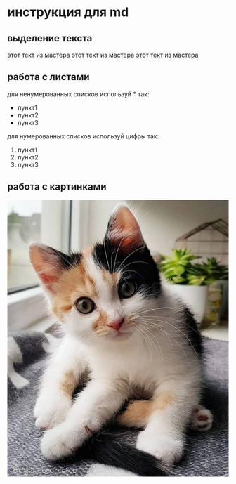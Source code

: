 # инструкция для md

## выделение текста
этот тект из мастера
этот тект из мастера
этот тект из мастера


## работа с листами

для ненумерованных списков используй * так:
* пункт1
* пункт2
* пункт3

для нумерованных списков используй цифры так:
1. пункт1
2. пункт2
3. пункт3


## работа с картинками
![котик будь тут](cat.jpg)
